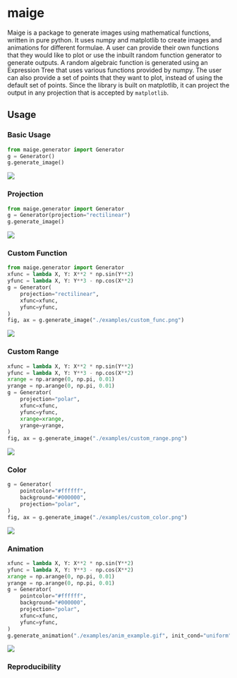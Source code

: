 # maige
Maige is a package to generate images using mathematical functions, written in pure python. It uses numpy and matplotlib to create images and animations for different formulae. A user can provide their own functions that they would like to plot or use the inbuilt random function generator to generate outputs. A random algebraic function is generated using an Expression Tree that uses various functions provided by numpy. The user can also provide a set of points that they want to plot, instead of using the default set of points. Since the library is built on matplotlib, it can project the output in any projection that is accepted by `matplotlib`.

## Usage
### Basic Usage

``` python
from maige.generator import Generator
g = Generator()
g.generate_image()
```

![](./examples/ghost.png)
### Projection

``` python
from maige.generator import Generator
g = Generator(projection="rectilinear")
g.generate_image()
```

![](./examples/rectilinear.png)
### Custom Function

``` python
from maige.generator import Generator
xfunc = lambda X, Y: X**2 * np.sin(Y**2)
yfunc = lambda X, Y: Y**3 - np.cos(X**2)
g = Generator(
    projection="rectilinear",
    xfunc=xfunc,
    yfunc=yfunc,
)
fig, ax = g.generate_image("./examples/custom_func.png")
```
![](./examples/custom_func.png)
### Custom Range

``` python
xfunc = lambda X, Y: X**2 * np.sin(Y**2)
yfunc = lambda X, Y: Y**3 - np.cos(X**2)
xrange = np.arange(0, np.pi, 0.01)
yrange = np.arange(0, np.pi, 0.01)
g = Generator(
    projection="polar",
    xfunc=xfunc,
    yfunc=yfunc,
    xrange=xrange,
    yrange=yrange,
)
fig, ax = g.generate_image("./examples/custom_range.png")
```

![](./examples/custom_range.png)
### Color

``` python
g = Generator(
    pointcolor="#ffffff",
    background="#000000",
    projection="polar",
)
fig, ax = g.generate_image("./examples/custom_color.png")
```
![](./examples/custom_color.png)

### Animation

``` python
xfunc = lambda X, Y: X**2 * np.sin(Y**2)
yfunc = lambda X, Y: Y**3 - np.cos(X**2)
xrange = np.arange(0, np.pi, 0.01)
yrange = np.arange(0, np.pi, 0.01)
g = Generator(
    pointcolor="#ffffff",
    background="#000000",
    projection="polar",
    xfunc=xfunc,
    yfunc=yfunc,
)
g.generate_animation("./examples/anim_example.gif", init_cond="uniform")
```

![](./examples/anim_example_compressed.gif)
### Reproducibility
